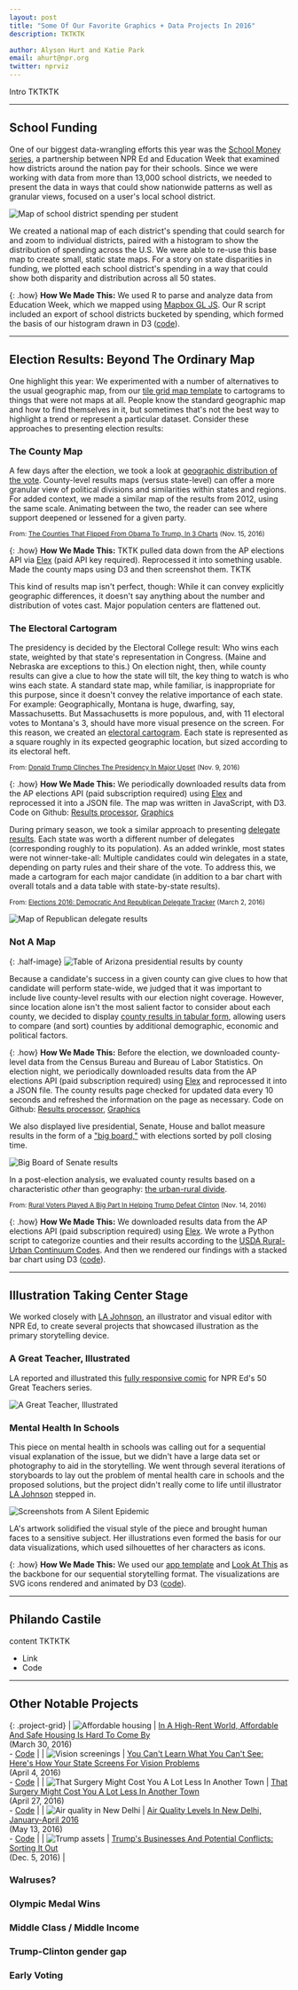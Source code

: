 ```yaml
---
layout: post
title: "Some Of Our Favorite Graphics + Data Projects In 2016"
description: TKTKTK

author: Alyson Hurt and Katie Park
email: ahurt@npr.org
twitter: nprviz
---
```


Intro TKTKTK

--------

## School Funding

One of our biggest data-wrangling efforts this year was the [School Money series](http://www.npr.org/series/473636949/schoolmoney), a partnership between NPR Ed and Education Week that examined how districts around the nation pay for their schools. Since we were working with data from more than 13,000 school districts, we needed to present the data in ways that could show nationwide patterns as well as granular views, focused on a user's local school district.

![Map of school district spending per student](/img/posts/gfx16-school-funding.png)

We created a national map of each district's spending that could search for and zoom to individual districts, paired with a histogram to show the distribution of spending across the U.S. We were able to re-use this base map to create small, static state maps. For a story on state disparities in funding, we plotted each school district's spending in a way that could show both disparity and distribution across all 50 states.

{: .how}
**How We Made This:** We used R to parse and analyze data from Education Week, which we mapped using [Mapbox GL JS](https://www.mapbox.com/mapbox-gl-js/api/). Our R script included an export of school districts bucketed by spending, which formed the basis of our histogram drawn in D3 ([code](https://github.com/nprapps/graphics-archive/blob/master/2016/04/school-funding-map-20160408/)).

--------

## Election Results: Beyond The Ordinary Map

One highlight this year: We experimented with a number of alternatives to the usual geographic map, from our [tile grid map template](http://blog.apps.npr.org/2015/05/11/hex-tile-maps.html) to cartograms to things that were not maps at all. People know the standard geographic map and how to find themselves in it, but sometimes that's not the best way to highlight a trend or represent a particular dataset. Consider these approaches to presenting election results:

### The County Map

A few days after the election, we took a look at [geographic distribution of the vote](http://www.npr.org/2016/11/15/502032052/lots-of-people-voted-for-obama-and-trump-heres-where-in-3-charts). County-level results maps (versus state-level) can offer a more granular view of political divisions and similarities within states and regions. For added context, we made a similar map of the results from 2012, using the same scale. Animating between the two, the reader can see where support deepened or lessened for a given party.

<small>From: [The Counties That Flipped From Obama To Trump, In 3 Charts](http://www.npr.org/2016/11/15/502032052/lots-of-people-voted-for-obama-and-trump-heres-where-in-3-charts) (Nov. 15, 2016)</small>

<div id="responsive-embed-elex-map-county-margins-20161110"></div>
<script type="text/javascript" src="//pym.nprapps.org/pym.v1.min.js"></script>
<script>
    var el = document.getElementById('responsive-embed-elex-map-county-margins-20161110');
    var pymParent = new pym.Parent(el.id, '//apps.npr.org/dailygraphics/graphics/elex-map-county-margins-20161110/child.html', {});
</script>

{: .how}
**How We Made This:** TKTK pulled data down from the AP elections API via [Elex](http://elex.readthedocs.io/en/latest/) (paid API key required). Reprocessed it into something usable. Made the county maps using D3 and then screenshot them. TKTK

This kind of results map isn't perfect, though: While it can convey explicitly geographic differences, it doesn't say anything about the number and distribution of votes cast. Major population centers are flattened out.

### The Electoral Cartogram

The presidency is decided by the Electoral College result: Who wins each state, weighted by that state's representation in Congress. (Maine and Nebraska are exceptions to this.) On election night, then, while county results can give a clue to how the state will tilt, the key thing to watch is who wins each state. A standard state map, while familiar, is inappropriate for this purpose, since it doesn't convey the relative importance of each state. For example: Geographically, Montana is huge, dwarfing, say, Massachusetts. But Massachusetts is more populous, and, with 11 electoral votes to Montana's 3, should have more visual presence on the screen. For this reason, we created an [electoral cartogram](http://www.npr.org/2016/11/09/500716650/donald-trump-clinches-the-presidency-in-major-upset). Each state is represented as a square roughly in its expected geographic location, but sized according to its electoral heft.

<small>From: [Donald Trump Clinches The Presidency In Major Upset](http://www.npr.org/2016/11/09/500716650/donald-trump-clinches-the-presidency-in-major-upset) (Nov. 9, 2016)</small>

<div id="responsive-embed-map-election-results-standalone"></div>
<script type="text/javascript" src="//pym.nprapps.org/pym.v1.min.js"></script>
<script>
    var el = document.getElementById('responsive-embed-map-election-results-standalone');
    var pymParent = new pym.Parent(el.id, '//apps.npr.org/elections16graphics/map-election-results-standalone/child.html', {});
</script>

{: .how}
**How We Made This:** We periodically downloaded results data from the AP elections API (paid subscription required) using [Elex](http://elex.readthedocs.io/en/latest/) and reprocessed it into a JSON file. The map was written in JavaScript, with D3. Code on Github: [Results processor](https://github.com/nprapps/elections16-general/), [Graphics](https://github.com/nprapps/elections16graphics)

During primary season, we took a similar approach to presenting [delegate results](http://www.npr.org/2016/03/02/468641509/elections-2016-democratic-and-republican-delegate-tracker). Each state was worth a different number of delegates (corresponding roughly to its population). As an added wrinkle, most states were not winner-take-all: Multiple candidates could win delegates in a state, depending on party rules and their share of the vote. To address this, we made a cartogram for each major candidate (in addition to a bar chart with overall totals and a data table with state-by-state results).

<small>From: [Elections 2016: Democratic And Republican Delegate Tracker](http://www.npr.org/2016/03/02/468641509/elections-2016-democratic-and-republican-delegate-tracker) (March 2, 2016)</small>

![Map of Republican delegate results](/img/posts/gfx16-delegates.png)


### Not A Map

{: .half-image}
![Table of Arizona presidential results by county](/img/posts/gfx16-county-results.png)

Because a candidate's success in a given county can give clues to how that candidate will perform state-wide, we judged that it was important to include live county-level results with our election night coverage. However, since location alone isn't the most salient factor to consider about each county, we decided to display [county results in tabular form](http://www.npr.org/2016/11/08/501063960/arizona-2016-presidential-and-state-election-results), allowing users to compare (and sort) counties by additional demographic, economic and political factors.

{: .how}
**How We Made This:** Before the election, we downloaded county-level data from the Census Bureau and Bureau of Labor Statistics. On election night, we periodically downloaded results data from the AP elections API (paid subscription required) using [Elex](http://elex.readthedocs.io/en/latest/) and reprocessed it into a JSON file. The county results page checked for updated data every 10 seconds and refreshed the information on the page as necessary. Code on Github: [Results processor](https://github.com/nprapps/elections16-general/), [Graphics](https://github.com/nprapps/elections16graphics)

We also displayed live presidential, Senate, House and ballot measure results in the form of a ["big board,"](http://www.npr.org/2016/11/08/499287941/2016-senate-race-election-results) with elections sorted by poll closing time.

![Big Board of Senate results](/img/posts/gfx16-bigboard.png)

In a post-election analysis, we evaluated county results based on a characteristic _other_ than geography: [the urban-rural divide](http://www.npr.org/2016/11/14/501737150/rural-voters-played-a-big-part-in-helping-trump-defeat-clinton).

<small>From: [Rural Voters Played A Big Part In Helping Trump Defeat Clinton](http://www.npr.org/2016/11/14/501737150/rural-voters-played-a-big-part-in-helping-trump-defeat-clinton) (Nov. 14, 2016)</small>

<div id="responsive-embed-elex-rural-2016-20161110"></div>
<script type="text/javascript" src="//pym.nprapps.org/pym.v1.min.js"></script>
<script>
    var el = document.getElementById('responsive-embed-elex-rural-2016-20161110');
    var pymParent = new pym.Parent(el.id, '//apps.npr.org/dailygraphics/graphics/elex-rural-2016-20161110/child.html', {});
</script>

{: .how}
**How We Made This:** We downloaded results data from the AP elections API (paid subscription required) using [Elex](http://elex.readthedocs.io/en/latest/). We wrote a Python script to categorize counties and their results according to the [USDA Rural-Urban Continuum Codes](https://www.ers.usda.gov/data-products/rural-urban-continuum-codes/). And then we rendered our findings with a stacked bar chart using D3 ([code](https://github.com/nprapps/graphics-archive/tree/master/2016/11/elex-rural-2016-20161110)).

--------

## Illustration Taking Center Stage

We worked closely with [LA Johnson](https://twitter.com/thelajohnson),
an illustrator and visual editor with NPR Ed, to create several projects
that showcased illustration as the primary storytelling device.

### A Great Teacher, Illustrated

LA reported and illustrated this [fully responsive comic](http://www.npr.org/2016/03/09/469097318/a-great-teacher-illustrated) for NPR Ed's 50
Great Teachers series.

![A Great Teacher, Illustrated](/img/posts/gfx16-art-teacher.jpg)

### Mental Health In Schools

This piece on mental health in schools was calling out for a sequential visual explanation of the issue, but we didn't have a large data set or photography to aid in the storytelling. We went through several iterations of storyboards to lay out the problem of mental health care in schools and the proposed solutions, but the project didn't really come to life until illustrator [LA Johnson](https://twitter.com/thelajohnson) stepped in.

![Screenshots from A Silent Epidemic](/img/posts/gfx16-mental-health.png)

LA's artwork solidified the visual style of the piece and brought human faces to a sensitive subject. Her illustrations even formed the basis for our data visualizations, which used silhouettes of her characters as icons.

{: .how}
**How We Made This:** We used our [app template](https://github.com/nprapps/app-template) and [Look At This](https://github.com/nprapps/lookatthis) as the backbone for our sequential storytelling format. The visualizations are SVG icons rendered and animated by D3 ([code](https://github.com/nprapps/mental-health)).

--------

## Philando Castile

content TKTKTK

* Link
* Code

--------

## Other Notable Projects

{: .project-grid}
| ![Affordable housing](/img/posts/gfx16-affordable-housing.png) | [In A High-Rent World, Affordable And Safe Housing Is Hard To Come By](http://www.npr.org/2016/03/30/471347547/in-a-high-rent-world-affordable-and-safe-housing-is-hard-to-come-by)<br />(March 30, 2016)<br />- [Code](https://github.com/nprapps/graphics-archive/tree/master/2016/03/affordable-housing-20160308) |
| ![Vision screenings](/img/posts/gfx16-vision.png) | [You Can't Learn What You Can't See: Here's How Your State Screens For Vision Problems](http://www.npr.org/sections/ed/2016/04/04/472539699/you-cant-learn-what-you-cant-see-heres-how-your-state-screens-for-vision-problem)<br />(April 4, 2016)<br />- [Code](https://github.com/nprapps/graphics-archive/tree/master/2016/04/vision-testing-20160321) |
| ![That Surgery Might Cost You A Lot Less In Another Town](/img/posts/gfx16-surgery-costs.png) | [That Surgery Might Cost You A Lot Less In Another Town](http://www.npr.org/sections/health-shots/2016/04/27/475880565/that-surgery-might-cost-you-a-lot-less-in-another-town)<br />(April 27, 2016)<br />- [Code](https://github.com/nprapps/graphics-archive/tree/master/2016/04) |
| ![Air quality in New Delhi](/img/posts/gfx16-aqi.png) | [Air Quality Levels In New Delhi, January-April 2016](http://www.npr.org/2016/05/13/477930821/indias-big-battle-development-vs-pollution)<br />(May 13, 2016)<br />- [Code](https://github.com/nprapps/graphics-archive/tree/master/2016/05/india-air-quality-20160511) |
| ![Trump assets](/img/posts/gfx16-trump-assets.png) | [Trump's Businesses And Potential Conflicts: Sorting It Out](http://www.npr.org/2016/12/05/503611249/trumps-businesses-and-potential-conflicts-sorting-it-out)<br />(Dec. 5, 2016) |


### Walruses?

### Olympic Medal Wins

### Middle Class / Middle Income

### Trump-Clinton gender gap

### Early Voting
